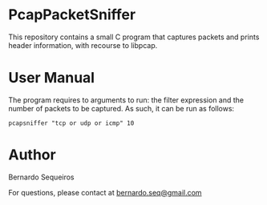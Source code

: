 # PcapPacketSniffer
This repository contains a small  C program that captures packets and prints header information, with recourse to libpcap.

# User Manual

The program requires to arguments to run: the filter expression and the number of packets to be captured. As such, it can be run as follows:

    pcapsniffer "tcp or udp or icmp" 10
  
# Author

Bernardo Sequeiros

For questions, please contact at bernardo.seq@gmail.com



